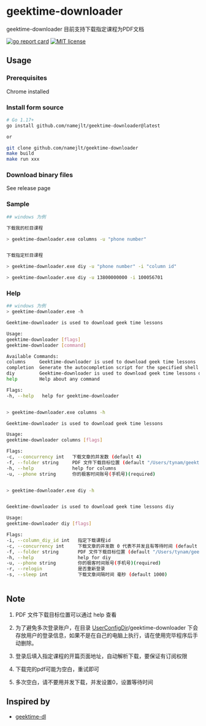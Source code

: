 # geektime-downloader

geektime-downloader 目前支持下载指定课程为PDF文档

[![go report card](https://goreportcard.com/badge/github.com/namejlt/geektime-downloader "go report card")](https://goreportcard.com/report/github.com/namejlt/geektime-downloader)
[![MIT license](https://img.shields.io/badge/license-MIT-brightgreen.svg)](https://opensource.org/licenses/MIT)

## Usage

### Prerequisites

Chrome installed

### Install form source

```bash
# Go 1.17+
go install github.com/namejlt/geektime-downloader@latest

or

git clone github.com/namejlt/geektime-downloader
make build
make run xxx

```

### Download binary files

See release page

### Sample

```bash
## windows 为例

下载我的栏目课程

> geektime-downloader.exe columns -u "phone number"


下载指定栏目课程

> geektime-downloader.exe diy -u "phone number" -i "column id"

> geektime-downloader.exe diy -u 13800000000 -i 100056701
```

### Help

```bash
## windows 为例
> geektime-downloader.exe -h

Geektime-downloader is used to download geek time lessons

Usage:
geektime-downloader [flags]
geektime-downloader [command]

Available Commands:
columns     Geektime-downloader is used to download geek time lessons
completion  Generate the autocompletion script for the specified shell
diy         Geektime-downloader is used to download geek time lessons diy
help        Help about any command

Flags:
-h, --help   help for geektime-downloader


> geektime-downloader.exe columns -h

Geektime-downloader is used to download geek time lessons

Usage:
geektime-downloader columns [flags]

Flags:
-c, --concurrency int   下载文章的并发数 (default 4)
-f, --folder string     PDF 文件下载目标位置 (default "/Users/tynam/geektime-downloader")
-h, --help              help for columns
-u, --phone string      你的极客时间账号(手机号)(required)


> geektime-downloader.exe diy -h


Geektime-downloader is used to download geek time lessons diy

Usage:
geektime-downloader diy [flags]

Flags:
-i, --column_diy_id int   指定下载课程id
-c, --concurrency int     下载文章的并发数 0 代表不并发且有等待时间 (default 4)
-f, --folder string       PDF 文件下载目标位置 (default "/Users/tynam/geektime-downloader")
-h, --help                help for diy
-u, --phone string        你的极客时间账号(手机号)(required)
-r, --relogin             是否重新登录
-s, --sleep int           下载文章间隔时间 毫秒 (default 1000)



```


## Note

1. PDF 文件下载目标位置可以通过 help 查看

2. 为了避免多次登录账户，在目录 [UserConfigDir](https://pkg.go.dev/os#UserConfigDir)/geektime-downloader 下会存放用户的登录信息，如果不是在自己的电脑上执行，请在使用完毕程序后手动删除。

3. 登录后填入指定课程的开篇页面地址，自动解析下载，要保证有订阅权限

4. 下载完的pdf可能为空白，重试即可

5. 多次空白，请不要用并发下载，并发设置0，设置等待时间

## Inspired by

* [geektime-dl](https://github.com/mmzou/geektime-dl)

